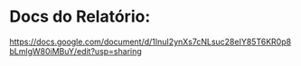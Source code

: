 # Docs do Relatório:
https://docs.google.com/document/d/1InuI2ynXs7cNLsuc28eIY85T6KR0p8bLmlgW80iMBuY/edit?usp=sharing
